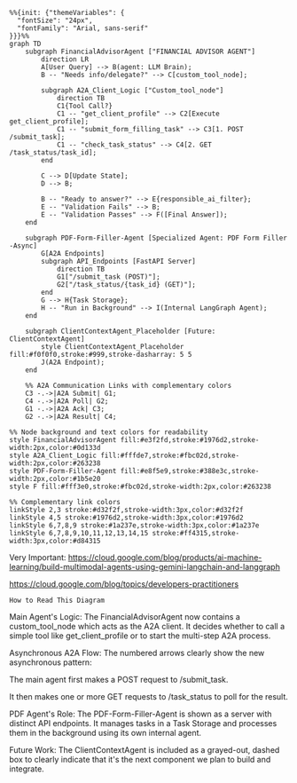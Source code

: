 ```mermaid
%%{init: {"themeVariables": {
  "fontSize": "24px",
  "fontFamily": "Arial, sans-serif"
}}}%%
graph TD
    subgraph FinancialAdvisorAgent ["FINANCIAL ADVISOR AGENT"]
        direction LR
        A[User Query] --> B(agent: LLM Brain);
        B -- "Needs info/delegate?" --> C[custom_tool_node];
        
        subgraph A2A_Client_Logic ["Custom_tool_node"]
            direction TB
            C1{Tool Call?}
            C1 -- "get_client_profile" --> C2[Execute get_client_profile];
            C1 -- "submit_form_filling_task" --> C3[1. POST /submit_task];
            C1 -- "check_task_status" --> C4[2. GET /task_status/task_id];
        end

        C --> D[Update State];
        D --> B;

        B -- "Ready to answer?" --> E{responsible_ai_filter};
        E -- "Validation Fails" --> B;
        E -- "Validation Passes" --> F([Final Answer]);
    end

    subgraph PDF-Form-Filler-Agent [Specialized Agent: PDF Form Filler -Async]
        G[A2A Endpoints]
        subgraph API_Endpoints [FastAPI Server]
            direction TB
            G1["/submit_task (POST)"];
            G2["/task_status/{task_id} (GET)"];
        end
        G --> H{Task Storage};
        H -- "Run in Background" --> I(Internal LangGraph Agent);
    end
    
    subgraph ClientContextAgent_Placeholder [Future: ClientContextAgent]
        style ClientContextAgent_Placeholder fill:#f0f0f0,stroke:#999,stroke-dasharray: 5 5
        J(A2A Endpoint);
    end

    %% A2A Communication Links with complementary colors
    C3 -.->|A2A Submit| G1;
    C4 -.->|A2A Poll| G2;
    G1 -.->|A2A Ack| C3;
    G2 -.->|A2A Result| C4;

%% Node background and text colors for readability
style FinancialAdvisorAgent fill:#e3f2fd,stroke:#1976d2,stroke-width:2px,color:#0d133d
style A2A_Client_Logic fill:#fffde7,stroke:#fbc02d,stroke-width:2px,color:#263238
style PDF-Form-Filler-Agent fill:#e8f5e9,stroke:#388e3c,stroke-width:2px,color:#1b5e20
style F fill:#fff3e0,stroke:#fbc02d,stroke-width:2px,color:#263238

%% Complementary link colors
linkStyle 2,3 stroke:#d32f2f,stroke-width:3px,color:#d32f2f
linkStyle 4,5 stroke:#1976d2,stroke-width:3px,color:#1976d2
linkStyle 6,7,8,9 stroke:#1a237e,stroke-width:3px,color:#1a237e
linkStyle 6,7,8,9,10,11,12,13,14,15 stroke:#ff4315,stroke-width:3px,color:#d84315
```
Very Important:
https://cloud.google.com/blog/products/ai-machine-learning/build-multimodal-agents-using-gemini-langchain-and-langgraph

https://cloud.google.com/blog/topics/developers-practitioners

    How to Read This Diagram
Main Agent's Logic: The FinancialAdvisorAgent now contains a custom_tool_node which acts as the A2A client. It decides whether to call a simple tool like get_client_profile or to start the multi-step A2A process.

Asynchronous A2A Flow: The numbered arrows clearly show the new asynchronous pattern:

The main agent first makes a POST request to /submit_task.

It then makes one or more GET requests to /task_status to poll for the result.

PDF Agent's Role: The PDF-Form-Filler-Agent is shown as a server with distinct API endpoints. It manages tasks in a Task Storage and processes them in the background using its own internal agent.

Future Work: The ClientContextAgent is included as a grayed-out, dashed box to clearly indicate that it's the next component we plan to build and integrate.